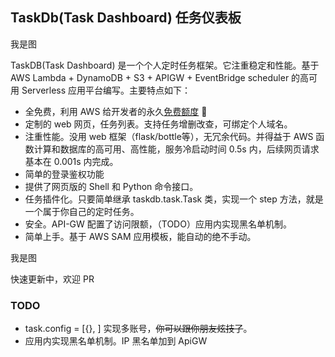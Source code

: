 ## TaskDb(Task Dashboard) 任务仪表板

我是图

TaskDB(Task Dashboard) 是一个个人定时任务框架。它注重稳定和性能。基于 AWS Lambda + DynamoDB + S3 + APIGW + EventBridge scheduler 的高可用 Serverless 应用平台编写。主要特点如下：

- 全免费，利用 AWS 给开发者的永久[免费额度](https://aws.amazon.com/cn/free/) 🎉
- 定制的 web 网页，任务列表。支持任务增删改查，可绑定个人域名。
- 注重性能。没用 web 框架（flask/bottle等），无冗余代码。并得益于 AWS 函数计算和数据库的高可用、高性能，服务冷启动时间 0.5s 内，后续网页请求基本在 0.001s 内完成。
- 简单的登录鉴权功能
- 提供了网页版的 Shell 和 Python 命令接口。
- 任务插件化。只要简单继承 taskdb.task.Task 类，实现一个 step 方法，就是一个属于你自己的定时任务。
- 安全。API-GW 配置了访问限额，（TODO）应用内实现黑名单机制。
- 简单上手。基于 AWS SAM 应用模板，能自动的绝不手动。

我是图

快速更新中，欢迎 PR

### TODO
- task.config = [{}, ] 实现多账号，~~你可以跟你朋友炫技了~~。
- 应用内实现黑名单机制。IP 黑名单加到 ApiGW

